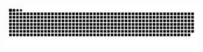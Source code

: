 <picture>
  <source media="(prefers-color-scheme: dark)" srcset="https://raw.githubusercontent.com/Kingclw/Kingclw/output/github-contribution-grid-snake-dark.svg">
  <source media="(prefers-color-scheme: light)" srcset="https://raw.githubusercontent.com/Kingclw/Kingclw/output/github-contribution-grid-snake.svg">
  <img alt="github contribution grid snake animation" src="https://raw.githubusercontent.com/Kingclw/Kingclw/output/github-contribution-grid-snake.svg">
</picture>
